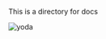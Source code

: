 This is a directory for docs

![yoda](https://www.looper.com/img/gallery/yodas-story-explained/intro-1675881384.jpg)
